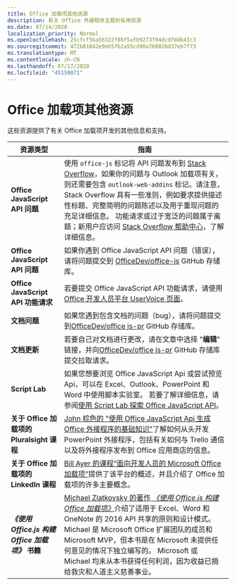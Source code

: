 ```yaml
---
title: Office 加载项其他资源
description: 有关 Office 外接程序主题的有用资源
ms.date: 07/14/2020
localization_priority: Normal
ms.openlocfilehash: 25cfcf5ba56322f8bf5afb9273f94dcdf8db43c3
ms.sourcegitcommit: 472b81642e9eb5fb2a55cd98a7b0826d37eb7f73
ms.translationtype: MT
ms.contentlocale: zh-CN
ms.lasthandoff: 07/17/2020
ms.locfileid: "45159071"
---
```

# <a name="office-add-ins-additional-resources"></a>Office 加载项其他资源

这些资源提供了有关 Office 加载项开发的其他信息和支持。

|**资源类型**|**指南**|
|-----------------|------------|
|**Office JavaScript API 问题** | 使用 `office-js` 标记将 API 问题发布到 [Stack Overflow](https://stackoverflow.com/questions/tagged/office-js)，如果你的问题与 Outlook 加载项有关，则还需要包含 `outlook-web-addins` 标记。请注意，Stack Overflow 具有一些准则，例如要求提供描述性标题、完整简明的问题陈述以及用于重现问题的充足详细信息。 功能请求或过于宽泛的问题属于离题；新用户应访问 [Stack Overflow 帮助中心](https://stackoverflow.com/help/how-to-ask)，了解详细信息。|
|**Office JavaScript API 问题**| 如果你遇到 Office JavaScript API 问题（错误），请将问题提交到 <a href="https://github.com/officedev/office-js/issues" target="_blank">OfficeDev/office-js</a> GitHub 存储库。|
|**Office JavaScript API 功能请求**| 若要提交 Office JavaScript API 功能请求，请使用 <a href="https://officespdev.uservoice.com/" target="_blank">Office 开发人员平台 UserVoice 页面</a>。|
|**文档问题**| 如果您遇到包含文档的问题（bug），请将问题提交到<a href="https://github.com/officedev/office-js-docs-pr/issues" target="_blank">OfficeDev/office js-pr</a> GitHub 存储库。|
|**文档更新**| 若要自己对文档进行更改，请在文章中选择 "**编辑**" 链接，并向<a href="https://github.com/officedev/office-js-docs-pr" target="_blank">OfficeDev/office js-pr</a> GitHub 存储库提交拉取请求。|
|**Script Lab**| 如果您想要浏览 Office JavaScript Api 或尝试预览 Api，可以在 Excel、Outlook、PowerPoint 和 Word 中使用脚本实验室。 若要了解详细信息，请参阅[使用 Script Lab 探索 Office JavaScript API](../overview/explore-with-script-lab.md)。 |
|**关于 Office 加载项的 Pluralsight 课程**| <a href="https://www.pluralsight.com/courses/build-office-addins-js-api" target="_blank">John 棕色的 "使用 Office JavaScript Api 生成 Office 外接程序的基础知识"</a>了解如何从头开发 PowerPoint 外接程序，包括有关如何与 Trello 通信以及将外接程序发布到 Office 应用商店的信息。|
|**关于 Office 加载项的 LinkedIn 课程**| <a href="https://www.linkedin.com/learning/microsoft-office-add-ins-for-developers/microsoft-office-add-ins?u=3322">Bill Ayer 的课程“面向开发人员的 Microsoft Office 加载项”</a>提供了该平台的概述，并且介绍了 Office 加载项的许多主要概念。|
|***《使用 Office.js 构建 Office 加载项》* 书籍**| <a href="https://leanpub.com/buildingofficeaddins">Michael Zlatkovsky 的著作 *《使用 Office.js 构建 Office 加载项》*</a>介绍了适用于 Excel、Word 和 OneNote 的 2016 API 共享的原则和设计模式。 Michael 是 Microsoft Office 扩展团队的成员和 Microsoft MVP，但本书是在 Microsoft 未提供任何意见的情况下独立编写的。 Microsoft 或 Michael 均未从本书获得任何利润，因为收益已捐给救灾和人道主义慈善事业。|
